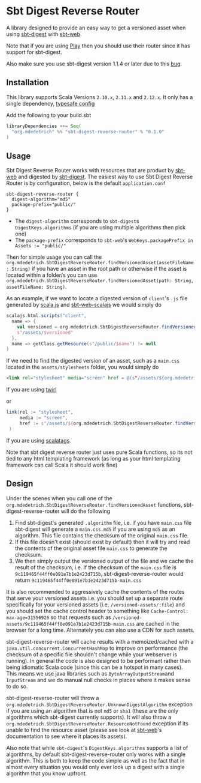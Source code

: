 # Sbt Digest Reverse Router

A library designed to provide an easy way to get a versioned asset when using 
[sbt-digest](https://github.com/sbt/sbt-digest) with [sbt-web](https://github.com/sbt/sbt-web).

Note that if you are using [Play](https://github.com/playframework/playframework)
then you should use their router since it has support for sbt-digest.

Also make sure you use sbt-digest version 1.1.4 or later due to this
[bug](https://github.com/sbt/sbt-digest/issues/21).

## Installation

This library supports Scala Versions `2.10.x`, `2.11.x` and `2.12.x`.
It only has a single dependency, [typesafe config](https://github.com/typesafehub/config)

Add the following to your build.sbt

```sbt
libraryDependencies ++= Seq(
  "org.mdedetrich" %% "sbt-digest-reverse-router" % "0.1.0"
)
```

## Usage
Sbt Digest Reverse Router works with resources that are product by
[sbt-web](https://github.com/sbt/sbt-web) and digested by [sbt-digest](https://github.com/sbt/sbt-digest).
The easiest way to use Sbt Digest Reverse Router is by configuration, below is the default
`application.conf`

```hocon
sbt-digest-reverse-router {
  digest-algorithm="md5"
  package-prefix="public/"
}
```

* The `digest-algorithm` corresponds to `sbt-digest`s `DigestKeys.algorithms` (if you are using multiple algorithms then
pick one)
* The `package-prefix` corresponds to `sbt-web`'s `WebKeys.packagePrefix in Assets := "public/"`

Then for simple usage you can call the `org.mdedetrich.SbtDigestReverseRouter.findVersionedAsset(assetFileName: String)`
if you have an asset in the root path or otherwise if the asset is located within a folder/s you can use
`org.mdedetrich.SbtDigestReverseRouter.findVersionedAsset(path: String, assetFileName: String)`.

As an example, if we want to locate a digested version of `client`'s `.js` file  generated by 
[scala.js](https://www.scala-js.org/) and [sbt-web-scalajs](https://github.com/vmunier/sbt-web-scalajs)
we would simply do

```scala
scalajs.html.scripts("client",
  name => {
    val versioned = org.mdedetrich.SbtDigestReverseRouter.findVersionedAsset(name)
    s"/assets/$versioned"
  }, 
  name => getClass.getResource(s"/public/$name") != null
)
```

If we need to find the digested version of an asset, such as a `main.css` located in the `assets/stylesheets` folder,
you would simply do

```html
<link rel="stylesheet" media="screen" href = @(s"/assets/${org.mdedetrich.SbtDigestReverseRouter.findVersionedAsset("stylesheets/","main.css")}")>
```
If you are using [twirl](https://github.com/playframework/twirl)

or

```scala
link(rel := "stylesheet",
     media := "screen",
     href := s"/assets/${org.mdedetrich.SbtDigestReverseRouter.findVersionedAsset("stylesheets/","main.css")}"
 )
```
If you are using [scalatags](https://github.com/lihaoyi/scalatags).

Note that
sbt digest reverse router just uses pure Scala functions, so its not tied to any html
templating framework (as long as your html templating framework can call Scala it should work fine)

## Design

Under the scenes when you call one of the `org.mdedetrich.SbtDigestReverseRouter.findVersionedAsset`
functions, sbt-digest-reverse-router will do the following

1. Find sbt-digest's generated `.algorithm` file, i.e. if you have `main.css` file sbt-digest
  will generate a `main.css.md5` if you are using `md5` as an algorithm. This file contains the checksum
  of the original `main.css` file.
2. If this file doesn't exist (should exist by default) then it will try and read the
  contents of the original asset file `main.css` to generate the checksum.
3. We then simply output the versioned output of the file and we cache the result of the checksum, i.e. if the
  checksum of the `main.css` file is `9c119465f44ff0e091e7b1e2423d715b`, sbt-digest-reverse-router would return
  `9c119465f44ff0e091e7b1e2423d715b-main.css`

It is also recommended to aggressively cache the contents of the routes that serve your versioned assets
i.e. you should set up a separate route specifically for your versioned assets (i.e. `/versioned-assets/:file`)
and you should set the cache control header to something like `Cache-Control: max-age=31556926` so that requests such as
`/versioned-assets/9c119465f44ff0e091e7b1e2423d715b-main.css` are cached in the browser for a long time. Alternately 
you can also use a CDN for such assets.

sbt-digest-reverse-router will cache results with a memoized/cached with a  `java.util.concurrent.ConcurrentHashMap` to 
improve on performance (the checksum of a specific file shouldn't change while your webserver is running). In general
the code is also designed to be performant rather than being idiomatic Scala code (since this can be a hotspot in many 
cases). This means we use java libraries such as `ByteArrayOutputStream`and `InputStream` and we do manual null checks
in places where it makes sense to do so.

sbt-digest-reverse-router will throw a `org.mdedetrich.SbtDigestReverseRouter.UnknownDigestAlgorithm`
exception if you are using an algorithm that is not `md5` or `sha1` (these are the only algorithms which
sbt-digest currently supports). It will also throw a `org.mdedetrich.SbtDigestReverseRouter.ResourceNotFound`
exception if its unable to find the resource asset (please see look at [sbt-web](https://github.com/sbt/sbt-web)'s 
documentation to see where it places its assets).

Also note that while `sbt-digest`'s `DigestKeys.algorithms` supports a list of algorithms, by default
sbt-digest-reverse-router only works with a single algorithm. This is both to keep the code simple as well as the fact
that in almost every situation you would only ever look up a digest with a single algorithm that you know upfront.
